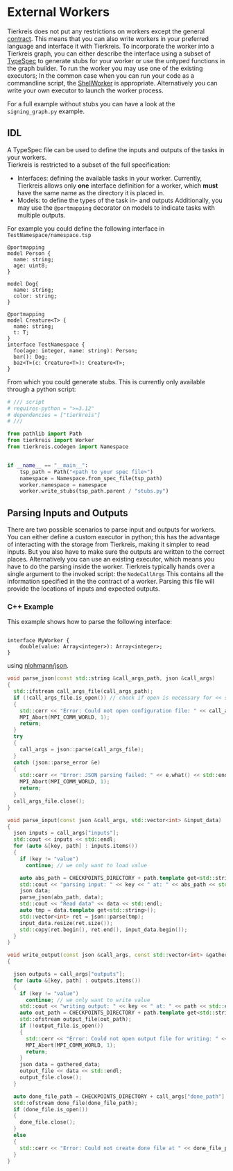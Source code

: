 # External Workers

Tierkreis does not put any restrictions on workers except the general [contract](../executors/overview.md).
This means that you can also write workers in your preferred language and interface it with Tierkreis.
To incorporate the worker into a Tierkreis graph, you can either describe the interface using a subset of [TypeSpec](https://typespec.io) to generate stubs for your worker or use the untyped functions in the graph builder.
To run the worker you may use one of the existing executors;
In the common case when you can run your code as a commandline script, the [ShellWorker](../executors/shell.md) is appropriate.
Alternatively you can write your own executor to launch the worker process.

For a full example without stubs you can have a look at the `signing_graph.py` example.

## IDL

A TypeSpec file can be used to define the inputs and outputs of the tasks in your workers.  
Tierkreis is restricted to a subset of the full specification:

- Interfaces: defining the available tasks in your worker. Currently, Tierkreis allows only **one** interface definition for a worker, which **must** have the same name as the directory it is placed in.
- Models: to define the types of the task in- and outputs
  Additionally, you may use the `@portmapping` decorator on models to indicate tasks with multiple outputs.

For example you could define the following interface in `TestNamespace/namespace.tsp`

```tsp
@portmapping
model Person {
  name: string;
  age: uint8;
}

model Dog{
  name: string;
  color: string;
}

@portmapping
model Creature<T> {
  name: string;
  t: T;
}
interface TestNamespace {
  foo(age: integer, name: string): Person;
  bar(): Dog;
  baz<T>(c: Creature<T>): Creature<T>;
}
```

From which you could generate stubs.
This is currently only available through a python script:

```py
# /// script
# requires-python = ">=3.12"
# dependencies = ["tierkreis"]
# ///

from pathlib import Path
from tierkreis import Worker
from tierkreis.codegen import Namespace


if __name__ == "__main__":
    tsp_path = Path("<path to your spec file>")
    namespace = Namespace.from_spec_file(tsp_path)
    worker.namespace = namespace
    worker.write_stubs(tsp_path.parent / "stubs.py")
```

## Parsing Inputs and Outputs

There are two possible scenarios to parse input and outputs for workers.
You can either define a custom executor in python; this has the advantage of interacting with the storage from Tierkreis, making it simpler to read inputs.
But you also have to make sure the outputs are written to the correct places.
Alternatively you can use an existing executor, which means you have to do the parsing inside the worker.
Tierkreis typically hands over a single argument to the invoked script: the `NodeCallArgs`
This contains all the information specified in the the contract of a worker.
Parsing this file will provide the locations of inputs and expected outputs.

### C++ Example

This example shows how to parse the following interface:

```tsp

interface MyWorker {
    double(value: Array<integer>): Array<integer>;
}
```

using [nlohmann/json](https://github.com/nlohmann/json).

```cpp
void parse_json(const std::string &call_args_path, json &call_args)
{
  std::ifstream call_args_file(call_args_path);
  if (!call_args_file.is_open()) // check if open is necessary for << syntax
  {
    std::cerr << "Error: Could not open configuration file: " << call_args_path << std::endl;
    MPI_Abort(MPI_COMM_WORLD, 1);
    return;
  }
  try
  {
    call_args = json::parse(call_args_file);
  }
  catch (json::parse_error &e)
  {
    std::cerr << "Error: JSON parsing failed: " << e.what() << std::endl;
    MPI_Abort(MPI_COMM_WORLD, 1);
    return;
  }
  call_args_file.close();
}

void parse_input(const json &call_args, std::vector<int> &input_data)
{
  json inputs = call_args["inputs"];
  std::cout << inputs << std::endl;
  for (auto &[key, path] : inputs.items())
  {
    if (key != "value")
      continue; // we only want to load value

    auto abs_path = CHECKPOINTS_DIRECTORY + path.template get<std::string>();
    std::cout << "parsing input: " << key << " at: " << abs_path << std::endl;
    json data;
    parse_json(abs_path, data);
    std::cout << "Read data" << data << std::endl;
    auto tmp = data.template get<std::string>();
    std::vector<int> ret = json::parse(tmp);
    input_data.resize(ret.size());
    std::copy(ret.begin(), ret.end(), input_data.begin());
  }
}

void write_output(const json &call_args, const std::vector<int> &gathered_data)
{

  json outputs = call_args["outputs"];
  for (auto &[key, path] : outputs.items())
  {
    if (key != "value")
      continue; // we only want to write value
    std::cout << "writing output: " << key << " at: " << path << std::endl;
    auto out_path = CHECKPOINTS_DIRECTORY + path.template get<std::string>();
    std::ofstream output_file(out_path);
    if (!output_file.is_open())
    {
      std::cerr << "Error: Could not open output file for writing: " << out_path << std::endl;
      MPI_Abort(MPI_COMM_WORLD, 1);
      return;
    }
    json data = gathered_data;
    output_file << data << std::endl;
    output_file.close();
  }

  auto done_file_path = CHECKPOINTS_DIRECTORY + call_args["done_path"].template get<std::string>();
  std::ofstream done_file(done_file_path);
  if (done_file.is_open())
  {
    done_file.close();
  }
  else
  {
    std::cerr << "Error: Could not create done file at " << done_file_path << std::endl;
  }
}
```
